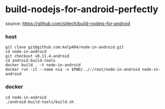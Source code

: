 # build-nodejs-for-android-perfectly
source: https://github.com/sjitech/build-nodejs-for-android

### host
```
git clone git@github.com:kelp404/node-in-android.git
cd node-in-android
git checkout v8.11.4-android
cd android-build-tools
docker build . -t node-in-android
docker run -it --name nia -v $PWD/../:/root/node-in-android node-in-android
```

### docker
```
cd node-in-android
./android-build-tools/build.sh
```
